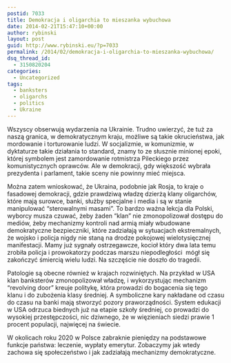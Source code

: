 ```yaml
---
postid: 7033
title: Demokracja i oligarchia to mieszanka wybuchowa
date: 2014-02-21T15:47:10+00:00
author: rybinski
layout: post
guid: http://www.rybinski.eu/?p=7033
permalink: /2014/02/demokracja-i-oligarchia-to-mieszanka-wybuchowa/
dsq_thread_id:
  - 3150820204
categories:
  - Uncategorized
tags:
  - banksters
  - oligarchs
  - politics
  - Ukraine
---
```

Wszyscy obserwują wydarzenia na Ukrainie. Trudno uwierzyć, że tuż za naszą granica, w demokratycznym kraju, możliwe są takie okrucieństwa, jak mordowanie i torturowanie ludzi. W socjalizmie, w komunizmie, w dyktaturze takie działania to standard, znamy to ze słusznie minionej epoki, której symbolem jest zamordowanie rotmistrza Pileckiego przez komunistycznych oprawców. Ale w demokracji, gdy większość wybrała prezydenta i parlament, takie sceny nie powinny mieć miejsca.

Można zatem wnioskować, że Ukraina, podobnie jak Rosja, to kraje o fasadowej demokracji, gdzie prawdziwą władzę dzierżą klany oligarchów, które mają surowce, banki, służby specjalne i media i są w stanie manipulować “sterowalnymi masami”. To bardzo ważna lekcja dla Polski, wyborcy musza czuwać, żeby żaden “klan” nie zmonopolizował dostępu do mediów, żeby mechanizmy kontroli nad armią miały wbudowane demokratyczne bezpieczniki, które zadziałają w sytuacjach ekstremalnych, że wojsko i policja nigdy nie staną na drodze pokojowej wielotysięcznej manifestacji. Mamy już sygnały ostrzegawcze, kocioł który dwa lata temu zrobiła policja i prowokatorzy podczas marszu niepodległości  mógł się zakończyć śmiercią wielu ludzi. Na szczęście nie doszło do tragedii.

Patologie są obecne również w krajach rozwiniętych. Na przykład w USA klan banksterów zmonopolizował władzę, i wykorzystując mechanizm “revolving door” kreuje politykę, która prowadzi do bogacenia się tego klanu i do zubożenia klasy średniej. A symboliczne kary nakładane od czasu do czasu na banki mają stworzyć pozory praworządności. System edukacji w USA odrzuca biednych już na etapie szkoły średniej, co prowadzi do wysokiej przestępczości, nic dziwnego, że w więzieniach siedzi prawie 1 procent populacji, najwięcej na świecie.

W okolicach roku 2020 w Polsce zabraknie pieniędzy na podstawowe funkcje państwa: leczenie, wypłaty emerytur. Zobaczymy jak wtedy zachowa się społeczeństwo i jak zadziałają mechanizmy demokratyczne.
